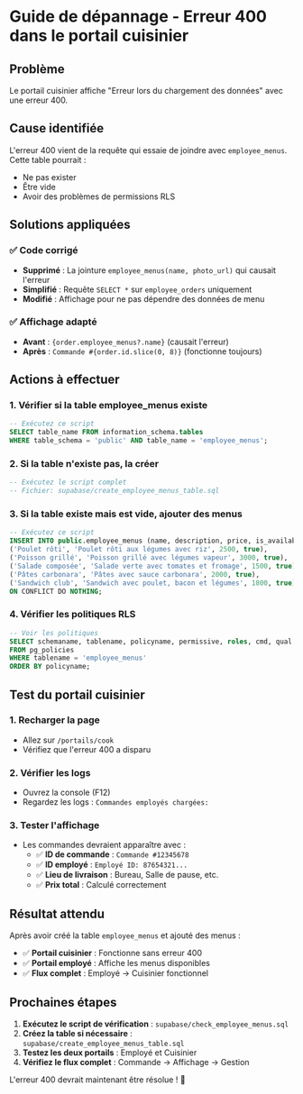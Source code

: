 # Guide de dépannage - Erreur 400 dans le portail cuisinier

## Problème
Le portail cuisinier affiche "Erreur lors du chargement des données" avec une erreur 400.

## Cause identifiée
L'erreur 400 vient de la requête qui essaie de joindre avec `employee_menus`. Cette table pourrait :
- Ne pas exister
- Être vide
- Avoir des problèmes de permissions RLS

## Solutions appliquées

### ✅ Code corrigé
- **Supprimé** : La jointure `employee_menus(name, photo_url)` qui causait l'erreur
- **Simplifié** : Requête `SELECT *` sur `employee_orders` uniquement
- **Modifié** : Affichage pour ne pas dépendre des données de menu

### ✅ Affichage adapté
- **Avant** : `{order.employee_menus?.name}` (causait l'erreur)
- **Après** : `Commande #{order.id.slice(0, 8)}` (fonctionne toujours)

## Actions à effectuer

### 1. Vérifier si la table employee_menus existe
```sql
-- Exécutez ce script
SELECT table_name FROM information_schema.tables 
WHERE table_schema = 'public' AND table_name = 'employee_menus';
```

### 2. Si la table n'existe pas, la créer
```sql
-- Exécutez le script complet
-- Fichier: supabase/create_employee_menus_table.sql
```

### 3. Si la table existe mais est vide, ajouter des menus
```sql
-- Exécutez ce script
INSERT INTO public.employee_menus (name, description, price, is_available) VALUES
('Poulet rôti', 'Poulet rôti aux légumes avec riz', 2500, true),
('Poisson grillé', 'Poisson grillé avec légumes vapeur', 3000, true),
('Salade composée', 'Salade verte avec tomates et fromage', 1500, true),
('Pâtes carbonara', 'Pâtes avec sauce carbonara', 2000, true),
('Sandwich club', 'Sandwich avec poulet, bacon et légumes', 1800, true)
ON CONFLICT DO NOTHING;
```

### 4. Vérifier les politiques RLS
```sql
-- Voir les politiques
SELECT schemaname, tablename, policyname, permissive, roles, cmd, qual
FROM pg_policies 
WHERE tablename = 'employee_menus'
ORDER BY policyname;
```

## Test du portail cuisinier

### 1. Recharger la page
- Allez sur `/portails/cook`
- Vérifiez que l'erreur 400 a disparu

### 2. Vérifier les logs
- Ouvrez la console (F12)
- Regardez les logs : `Commandes employés chargées:`

### 3. Tester l'affichage
- Les commandes devraient apparaître avec :
  - ✅ **ID de commande** : `Commande #12345678`
  - ✅ **ID employé** : `Employé ID: 87654321...`
  - ✅ **Lieu de livraison** : Bureau, Salle de pause, etc.
  - ✅ **Prix total** : Calculé correctement

## Résultat attendu

Après avoir créé la table `employee_menus` et ajouté des menus :
- ✅ **Portail cuisinier** : Fonctionne sans erreur 400
- ✅ **Portail employé** : Affiche les menus disponibles
- ✅ **Flux complet** : Employé → Cuisinier fonctionnel

## Prochaines étapes

1. **Exécutez le script de vérification** : `supabase/check_employee_menus.sql`
2. **Créez la table si nécessaire** : `supabase/create_employee_menus_table.sql`
3. **Testez les deux portails** : Employé et Cuisinier
4. **Vérifiez le flux complet** : Commande → Affichage → Gestion

L'erreur 400 devrait maintenant être résolue ! 🎉


